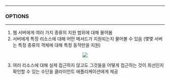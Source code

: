 -----
### OPTIONS
-----
1. 웹 서버에게 여러 가지 종류의 지원 범위에 대해 물어봄
2. 서버에게 특정 리소스에 대해 어떤 메서드가 지원되는지 물어볼 수 있음 (몇몇 서버는 특정 종류의 객체에 대해 특정 동작만을 지원)
<div align="center">
<img src="https://github.com/user-attachments/assets/4fc1edaf-208d-4819-b626-001d72b78bd9">
</div>

3. 여러 리소스에 대해 실제 접근하지 않고도 그것들을 어떻게 접근하는 것이 최선인지 확인할 수 있는 수단을 클라이언트 애플리케이션에게 제공
